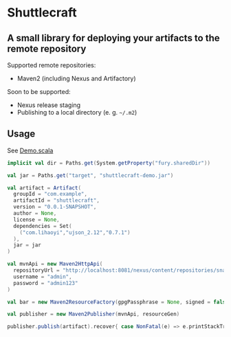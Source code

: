 # Shuttlecraft
## A small library for deploying your artifacts to the remote repository

Supported remote repositories:
* Maven2 (including Nexus and Artifactory)

Soon to be supported:
* Nexus release staging
* Publishing to a local directory (e. g. `~/.m2`)

## Usage

See [Demo.scala](https://github.com/odisseus/shuttlecraft/blob/master/demo/Demo.scala)

```scala
implicit val dir = Paths.get(System.getProperty("fury.sharedDir"))

val jar = Paths.get("target", "shuttlecraft-demo.jar")

val artifact = Artifact(
  groupId = "com.example",
  artifactId = "shuttlecraft",
  version = "0.0.1-SNAPSHOT",
  author = None,
  license = None,
  dependencies = Set(
    ("com.lihaoyi","ujson_2.12","0.7.1")
  ),
  jar = jar
)

val mvnApi = new Maven2HttpApi(
  repositoryUrl = "http://localhost:8081/nexus/content/repositories/snapshots/",
  username = "admin",
  password = "admin123"
)

val bar = new Maven2ResourceFactory(gpgPassphrase = None, signed = false)

val publisher = new Maven2Publisher(mvnApi, resourceGen)

publisher.publish(artifact).recover{ case NonFatal(e) => e.printStackTrace }
```

